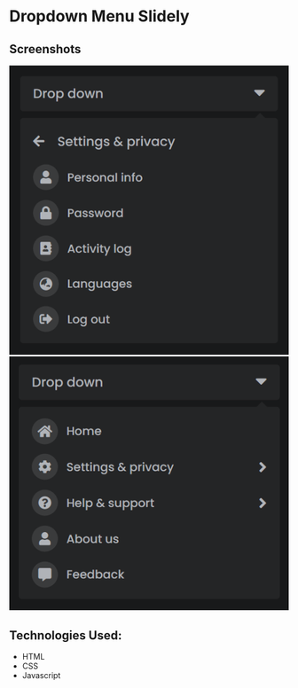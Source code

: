 # Dropdown Menu Slidely

## Screenshots
![Screenshot](./screenshots/screenshot-1.png)
![Screenshot](./screenshots/screenshot-2.png)

## Technologies Used:
- HTML
- CSS
- Javascript
